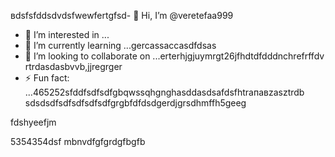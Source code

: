 вdsfsfddsdvdsfwewfertgfsd- 👋 Hi, I’m @veretefaa999
- 👀 I’m interested in ...
- 🌱 I’m currently learning ...gercassaccasdfdsas
- 💞️ I’m looking to collaborate on ...erterhjgjuymrgt26jfhdtdfdddnchrefrffdv rtrdasdasbvvb,jjregrger
- ⚡ Fun fact: ...465252sfddfsdfsdfgbqwssqhgnghasddasdsafdsfhtrапавzasztrdb
sdsdsdfsdfsdfsdfsdfgrgbfdfdsdgerdjgrsdhmffh5geeg
<!---dfdfgdfsd66dgj26132grrgfsfddshgnhgdbggdffdsaasfvb15562dgfdgf
veretefaa/veretefaa is a ✨ special ✨ repository because its `README.md3545` (t456his file) appears on your GitHub profile.awwrewrwrewrerwe
You can click the Preview link to take a look at your changes.4gsbfdvcvbcvdfs
--->fdshyeefjm
5354354dsf
mbnvdfgfgrdgfbgfb
